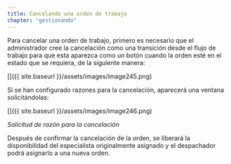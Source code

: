 ```yaml
---
title: Cancelando una orden de trabajo
chapter: "gestionando"
---
```


Para cancelar una orden de trabajo, primero es necesario que el administrador cree la cancelación como una transición desde el flujo de trabajo para que esta aparezca como un botón cuando la orden esté en el estado que se requiera, de la siguiente manera:

[]({{ site.baseurl }}/assets/images/image245.png)

Si se han configurado razones para la cancelación, aparecerá una ventana solicitándolas:

[]({{ site.baseurl }}/assets/images/image246.png)

_Solicitud de razón para la cancelación_

Después de confirmar la cancelación de la orden, se liberará la disponibilidad del especialista originalmente asignado y el despachador podrá asignarlo a una nueva orden.
